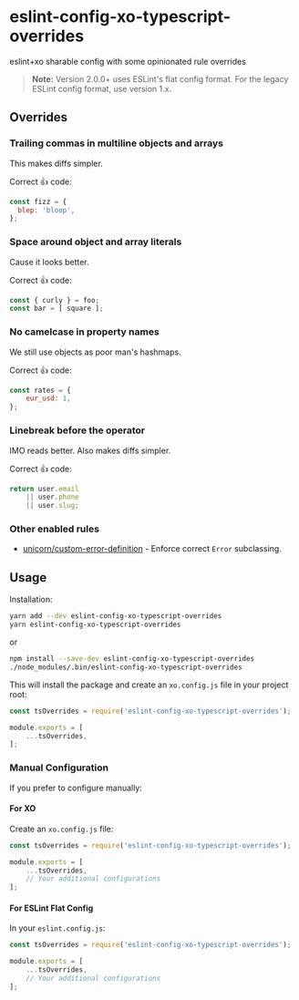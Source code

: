 # eslint-config-xo-typescript-overrides
eslint+xo sharable config with some opinionated rule overrides

> **Note:** Version 2.0.0+ uses ESLint's flat config format. For the legacy ESLint config format, use version 1.x.

## Overrides

### Trailing commas in multiline objects and arrays

This makes diffs simpler.

Correct :+1: code:

```js
const fizz = {
  blep: 'bloop',
};
```

### Space around object and array literals

Cause it looks better.

Correct :+1: code:

```js
const { curly } = foo;
const bar = [ square ];
```

### No camelcase in property names

We still use objects as poor man's hashmaps.

Correct :+1: code:

```js
const rates = {
	eur_usd: 1,
};
```

### Linebreak before the operator

IMO reads better. Also makes diffs simpler.

Correct :+1: code:

```js
return user.email
	|| user.phone
	|| user.slug;
```

### Other enabled rules

- [unicorn/custom-error-definition](https://github.com/sindresorhus/eslint-plugin-unicorn/tree/master/docs/rules/custom-error-definition.md) - Enforce correct `Error` subclassing.

## Usage

Installation:

```bash
yarn add --dev eslint-config-xo-typescript-overrides
yarn eslint-config-xo-typescript-overrides
```

or

```bash
npm install --save-dev eslint-config-xo-typescript-overrides
./node_modules/.bin/eslint-config-xo-typescript-overrides
```

This will install the package and create an `xo.config.js` file in your project root:

```js
const tsOverrides = require('eslint-config-xo-typescript-overrides');

module.exports = [
	...tsOverrides,
];
```

### Manual Configuration

If you prefer to configure manually:

#### For XO

Create an `xo.config.js` file:

```js
const tsOverrides = require('eslint-config-xo-typescript-overrides');

module.exports = [
	...tsOverrides,
	// Your additional configurations
];
```

#### For ESLint Flat Config

In your `eslint.config.js`:

```js
const tsOverrides = require('eslint-config-xo-typescript-overrides');

module.exports = [
	...tsOverrides,
	// Your additional configurations
];
```
